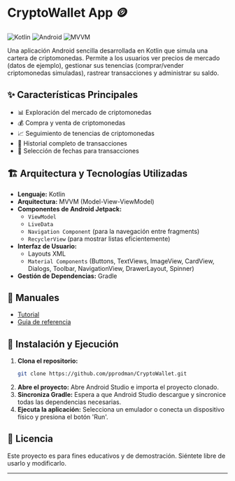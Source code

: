 # CryptoWallet App 🪙

![Kotlin](https://img.shields.io/badge/Kotlin-1.8.x-blue?logo=kotlin) ![Android](https://img.shields.io/badge/Android-Studio-green?logo=androidstudio) ![MVVM](https://img.shields.io/badge/Architecture-MVVM-orange)

Una aplicación Android sencilla desarrollada en Kotlin que simula una cartera de criptomonedas. Permite a los usuarios ver precios de mercado (datos de ejemplo), gestionar sus tenencias (comprar/vender criptomonedas simuladas), rastrear transacciones y administrar su saldo.

## ✨ Características Principales

- 📊 Exploración del mercado de criptomonedas
- 💰 Compra y venta de criptomonedas
- 📈 Seguimiento de tenencias de criptomonedas
- 📜 Historial completo de transacciones
- 📅 Selección de fechas para transacciones


## 🏗️ Arquitectura y Tecnologías Utilizadas

-   **Lenguaje:** Kotlin
-   **Arquitectura:** MVVM (Model-View-ViewModel)
-   **Componentes de Android Jetpack:**
    -   `ViewModel`
    -   `LiveData`
    -   `Navigation Component` (para la navegación entre fragments)
    -   `RecyclerView` (para mostrar listas eficientemente)
-   **Interfaz de Usuario:**
    -   Layouts XML
    -   `Material Components` (Buttons, TextViews, ImageView, CardView, Dialogs, Toolbar, NavigationView, DrawerLayout, Spinner)
-   **Gestión de Dependencias:** Gradle

## 📂 Manuales

- [Tutorial](./TUTORIAL.md)
- [Guia de referencia](./GUIA_REFERENCIA.md)

## 🚀 Instalación y Ejecución

1.  **Clona el repositorio:**
    ```bash
    git clone https://github.com/pprodman/CryptoWallet.git
    ```
2.  **Abre el proyecto:** Abre Android Studio e importa el proyecto clonado.
3.  **Sincroniza Gradle:** Espera a que Android Studio descargue y sincronice todas las dependencias necesarias.
4.  **Ejecuta la aplicación:** Selecciona un emulador o conecta un dispositivo físico y presiona el botón 'Run'.


## 📄 Licencia

Este proyecto es para fines educativos y de demostración. Siéntete libre de usarlo y modificarlo.

---
